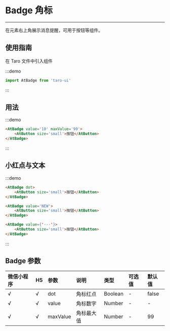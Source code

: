# Badge 角标

---

在元素右上角展示消息提醒，可用于按钮等组件。

## 使用指南

在 Taro 文件中引入组件

:::demo
```js
import AtBadge from 'taro-ui'
```
:::

## 用法

:::demo
```html
<AtBadge value='10' maxValue='99'>
    <AtButton size='small'>按钮</AtButton>
</AtBadge>
```
:::

## 小红点与文本

:::demo
```html
<AtBadge dot>
    <AtButton size='small'>按钮</AtButton>
</AtBadge>

<AtBadge value='NEW'>
    <AtButton size='small'>按钮</AtButton>
</AtBadge>

<AtBadge value={'···'}>
    <AtButton size='small'>按钮</AtButton>
</AtBadge>
```
:::

## Badge 参数

| 微信小程序 | H5 | 参数     | 说明       | 类型    | 可选值 | 默认值 |
|:-----------|:---|:---------|:-----------|:--------|:-------|:-------|
| √          | √  | dot      | 角标红点   | Boolean | -      | false  |
| √          | √  | value    | 角标数字   | Number  | -      | -      |
| √          | √  | maxValue | 角标最大值 | Number  | -      | 99     |
